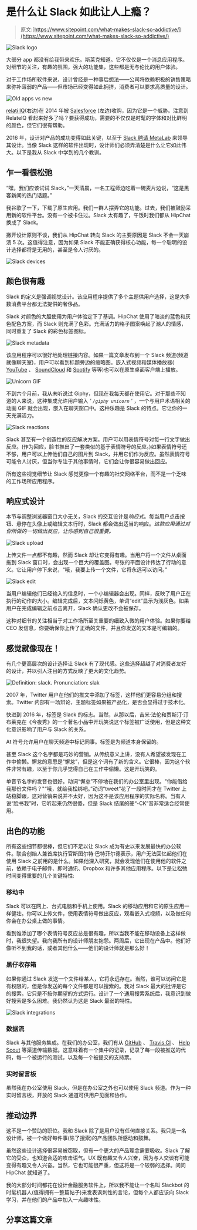 # 是什么让 Slack 如此让人上瘾？

> 原文:[https://www.sitepoint.com/what-makes-slack-so-addictive/](https://www.sitepoint.com/what-makes-slack-so-addictive/)

![Slack logo](../Images/f6e5c274cd6c35e30535f8a3971116d3.png)

大部分 app 都没有给我带来欢乐。斯莱克知道。它不仅仅是一个消息应用程序。对细节的关注，有趣的氛围，强大的功能集，这些都是无与伦比的用户体验。

对于工作场所软件来说，设计曾经是一种事后想法——公司将依赖积极的销售策略来弥补薄弱的产品——但市场已经变得如此拥挤，消费者可以要求高质量的设计。

![Old apps vs new](../Images/890584035e0d6397b6fc7e2acd36998d.png)

[relati IQ](https://www.salesforceiq.com/)(右边)在 2014 年被 [Salesforce](http://www.salesforce.com/) (左边)收购，因为它是一个威胁。注意到 RelateIQ 看起来好多了吗？要获得成功，需要的不仅仅是时髦的字体和对比鲜明的颜色，但它们很有帮助。

2016 年，设计对产品的成功变得如此关键，以至于 [Slack 聘请 MetaLab](http://metalab.co/projects/slack/) 来领导其设计。当像 Slack 这样的软件出现时，设计师们必须弄清楚是什么让它如此伟大。以下是我从 Slack 中学到的几个教训。

## 乍一看很松弛

“嘿，我们应该试试 Slack，”一天清晨，一名工程师边吃着一碗麦片边说，“这是黑客新闻的热门话题。”

我谷歌了一下，下载了原生应用。我们一群人摆弄它的功能。过去，我们被鼓励采用新的软件平台。没有一个被卡住过。Slack 太有趣了，午饭时我们都从 HipChat 换成了 Slack。

撇开设计原则不谈，我们从 HipChat 转向 Slack 的主要原因是 Slack 不会一天崩溃 5 次。这值得注意，因为如果 Slack 不能正确获得核心功能，每一个聪明的设计选择都将是无用的，甚至是令人讨厌的。

![Slack devices ](../Images/9c1fdaf9327783a56a7b42276fad7c30.png)

## 颜色很有趣

Slack 的定义是强调视觉设计。该应用程序提供了多个主题供用户选择，这是大多数消费平台都无法提供的奢侈品。

Slack 对颜色的大胆使用为用户体验定下了基调。HipChat 使用了暗淡的蓝色和灰色配色方案，而 Slack 则充满了色彩。充满活力的格子图案唤起了潮人的情感，同时重复了 Slack 的彩色标签图标。

![Slack metadata](../Images/0be17a511c5c6348973939079fe9c969.png)

该应用程序可以很好地处理链接内容。如果一篇文章发布到一个 Slack 频道(频道就像聊天室)，用户可以看到标题旁边的缩略图。嵌入式视频和媒体播放器( [YouTube](https://www.youtube.com) 、 [SoundCloud](https://soundcloud.com) 和 [Spotify](https://spotify.com) 等等)也可以在原生桌面客户端上播放。

![Unicorn GIF](../Images/b07baaff96e65b27aa435ab09a7d11e1.png)

不到六个月前，我从未听说过 Giphy，但现在我每天都在使用它。对于那些不知道的人来说，这种集成允许用户输入 *' `/giphy unicorn` '* ，一个与用户术语相关的动画 GIF 就会出现，嵌入在聊天窗口中。这种乐趣是 Slack 的特点。它让你的一天充满活力。

![Slack reactions](../Images/d23a8327c2514661d9844dacfe0f84d9.png)

Slack 甚至有一个创造性的反应解决方案。用户可以用表情符号对每一行文字做出反应。(作为回应，脸书推出了一套类似的基于表情符号的反应。)如果表情符号还不够，用户可以上传他们自己的图片到 Slack，并用它们作为反应。虽然表情符号可能令人讨厌，但当你专注于其他事情时，它们会让你很容易做出回应。

所有这些视觉细节让 Slack 感觉更像一个有趣的社交网络平台，而不是一个乏味的工作场所应用程序。

## 响应式设计

本节与调整浏览器窗口大小无关，Slack 的交互设计是*响应式*。每当用户点击按钮、悬停在头像上或编辑文本行时，Slack 都会做出适当的响应。*这款应用通过对你所做的一切做出反应，让你感到自己很重要。*

![Slack upload](../Images/fac973cb1b40e2447a737744ebbf265c.png)

上传文件一点都不有趣，然而 Slack 却让它变得有趣。当用户将一个文件从桌面拖到 Slack 窗口时，会出现一个巨大的覆盖图。夸张的平面设计传达了行动的意义。它让用户停下来说，“哦，我要上传一个文件，它将永远可以访问。”

![Slack edit](../Images/140d099a9e5b383e4da89efd73ff50c6.png)

当用户编辑他们已经输入的信息时，一个小编辑器会出现。同样，反映了用户正在执行的动作的大小。编辑完成后，文本闪烁黄色，单词“edit”显示为浅灰色。如果用户在完成编辑之前点击离开，Slack 确认更改不会被保存。

这种对细节的关注相当于对工作场所至关重要的细致入微的用户体验。如果你要给 CEO 发信息，你要确保你上传了正确的文件，并且你发送的文本是可编辑的。

## 感觉就像现在！

有几个更高层次的设计选择让 Slack 有了现代感。这些选择超越了对消费者友好的设计，并以引人注目的方式反映了更大的文化趋势。

![Definition: slack. Pronunciation: slak](../Images/bbf2aaee6c4eff2f04882d312d27cae1.png)

2007 年，Twitter 用户在他们的推文中添加了标签，这样他们更容易分组和搜索。Twitter 内部有一场辩论，主题标签如果被产品化，是否会显得过于技术化。

快进到 2016 年，标签是 Slack 的标志。当然，从那以后，吉米·法伦和贾斯汀·汀布莱克在《今夜秀》的一个著名小品中开玩笑说这个标签被广泛使用，但是这种文化意识影响了用户与 Slack 的关系。

At 符号允许用户在聊天频道中标记同事。标签是为频道本身保留的。

甚至 Slack 这个名字都是巧妙的营销。从传统意义上讲，没有人希望被发现在工作中偷懒。懈怠的意思是“懈怠”，但是这个词有了新的含义。它很棒，因为这个软件非常有趣，以至于你几乎觉得自己在工作中偷懒。这是开玩笑的。

单音节名字的发音也很好。动词“懈怠”不停地在我们的办公室里出现。"你能借给我那份文件吗？"“哦，就给我松绑吧。”动词“tweet”花了一段时间才在 Twitter 上站稳脚跟，这对营销来说并不太好，因为这不是该应用程序的实际名称。当有人说“脸书我”时，它听起来仍然很傻，但是 Slack 结尾的硬“-CK”音非常适合经常使用。

## 出色的功能

所有这些细节都很棒，但它们不足以让 Slack 成为有史以来发展最快的办公软件。联合创始人兼首席执行官斯图尔特·巴特菲尔德表示，用户无法回忆起他们在使用 Slack 之前用的是什么。如果他深入研究，就会发现他们在使用他的软件之前，依赖于电子邮件、即时通讯、Dropbox 和许多其他应用程序。以下是让松弛时间变得重要的几个关键特性:

### 移动中

Slack 可以在网上、台式电脑和手机上使用。Slack 的移动应用和它的原生应用一样健壮。你可以上传文件，使用表情符号做出反应，观看嵌入式视频，以及做任何你会在办公桌上做的事情。

看到谁添加了哪个表情符号反应总是很有趣，所以当我不能在移动设备上这样做时，我很失望。我向我所有的设计师朋友抱怨。两周后，它出现在产品中。他们好像听不到我的话，或者其他什么——他们的设计师就是那么好！

### 黑仔收存箱

如果你通过 Slack 发送一个文件给某人，它将永远存在。当然，谁可以访问它是有权限的，但是你发送的每个文件都是可以搜索的。我对 Slack 最大的批评是它的搜索。它只是不按你期望的方式运行。设计了一个通用搜索系统后，我意识到做好搜索是多么困难。我仍然认为这是 Slack 最弱的特性。

![Slack integrations](../Images/c6a81010f01625069b382466fd37de75.png)

### 数据流

Slack 与其他服务集成。在我们的办公室，我们有从 [GitHub](https://github.com) 、 [Travis CI](https://travis-ci.org/) 、 [Help Scout](http://www.helpscout.net/) 等渠道传输数据。这意味着有一个集中的记录，记录了每一段被推送的代码，每一个被运行的测试，以及每一个被提交的支持票。

### 实时留言板

虽然我在办公室使用 Slack，但是在办公室之外也可以使用 Slack 频道。作为一种实时留言板，开放的 Slack 通道可供用户见面和协作。

## 推动边界

这不是一个赞助的职位。我和 Slack 除了是用户没有任何直接关系。我只是一名设计师，被一个做好每件事(除了搜索)的产品团队所感动和鼓舞。

虽然这些设计选择很容易被窃取，但有一个更大的产品理念需要吸收。Slack 了解它的受众，也知道合适的攻击语气。UX 既有趣又令人兴奋，因为与人交谈有可能变得有趣又令人兴奋。当然，它也可能很严重，但这将是一个较弱的选择。问问 HipChat 就知道了。

我的大部分时间都花在设计金融服务软件上，所以我不能让一个名叫 Slackbot 的时髦机器人(值得拥有一整篇帖子)来发表讽刺性的言论，但每个人都应该向 Slack 学习，并在他们的产品中加入一点趣味性。

## 分享这篇文章